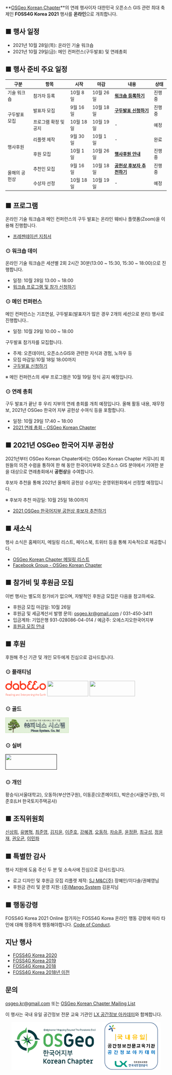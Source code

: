 
**[OSGeo Korean Chapter](https://www.osgeo.kr/)**의 연례 행사이자 대한민국 오픈소스 GIS 관련 최대 축제인 **FOSS4G Korea 2021** 행사를 **온라인**으로 개최합니다.

## ■ 행사 일정
  - 2021년 10월 28일(목): 온라인 기술 워크숍
  - 2021년 10월 29일(금): 메인 컨퍼런스(구두발표) 및 연례총회
 
 
## ■ 행사 준비 주요 일정

<table>
  <thead>
    <tr>
      <th>구분</th>
      <th>항목</th>
      <th>시작</th>
      <th>마감</th>
      <th>내용</th>
      <th>상태</th>
    </tr>
  </thead>
  <tbody>
    <tr>
      <td>기술 워크숍</td>
      <td>참가자 등록</td>
      <td>10월 8일</td>
      <td>10월 26일</td>
      <td><b><a href="https://foss4g.osgeo.kr/workshop">워크숍 등록하기</a></b></td>
      <td>진행중</td>
    </tr>
    <tr>
      <td rowspan=2>구두발표 모집</td>
      <td>발표자 모집</td>
      <td>9월 16일</td>
      <td>10월 18일</td>
      <td><b><a href="https://docs.google.com/forms/d/e/1FAIpQLSdxbtmquzb19TGmxyetyVq73rqhLPu-31Q4pWiwrMseZUIPTg/viewform">구두발표 신청하기</a></b></td>
      <td>진행중</td>
    </tr>
    <tr>
      <td>프로그램 확정 및 공지</td>
      <td>10월 18일</td>
      <td>10월 19일</td>
      <td>-</td>
      <td>예정</td>
    </tr>
    <tr>
      <td rowspan=2>행사후원</td>
      <td>리플렛 제작</td>
      <td>9월 30일</td>
      <td>10월 1일</td>
      <td>-</td>
      <td>완료</td>
    </tr>
    <tr>
      <td>후원 모집</td>
      <td>10월 1일</td>
      <td>10월 26일</td>
      <td><b><a href="https://foss4g.osgeo.kr/sponsor">행사후원 안내</a></b></td>
      <td>진행중</td>
    </tr>
    <tr>
      <td rowspan=2>올해의 공헌상</td>
      <td>추천인 모집</td>
      <td>9월 16일</td>
      <td>10월 18일</td>
      <td><b><a href="https://docs.google.com/forms/d/e/1FAIpQLScJZNR-BMtdhwT5bna_HCLgJpV5k8TAA7W1TsxxqhWBxOTDWw/viewform">공헌상 후보자 추천하기</a></b></td>
      <td>진행중</td>
    </tr>
    <tr>
      <td>수상자 선정</td>
      <td>10월 18일</td>
      <td>10월 19일</td>
      <td>-</td>
      <td>예정</td>
    </tr>
    
  </tbody>
</table>


## ■ 프로그램
온라인 기술 워크숍과 메인 컨퍼런스의 구두 발표는 온라인 웨비나 플랫폼(Zoom)을 이용해 진행합니다.
  - [프레젠테이션 지침서](presentation-guidelines)

### ⊙ 워크숍 데이
온라인 기술 워크숍은 세션별 2회 2시간 30분(13:00 ~ 15:30, 15:30 ~ 18:00)으로 진행합니다.
  - 일정: 10월 28일 13:00 ~ 18:00
  - [워크숍 프로그램 및 참가 신청하기](workshop)

### ⊙ 메인 컨퍼런스
메인 컨퍼런스는 기조연설, 구두발표(발표자가 많은 경우 2개의 세션으로 분리) 행사로 진행합니다..
  - 일정: 10월 29일 10:00 ~ 18:00

구두발표 참가자를 모집합니다.
  - 주제: 오픈데이터, 오픈소스GIS와 관련한 지식과 경험, 노하우 등
  - 모집 마감일:10월 18일 18:00까지
  - [구두발표 신청하기](https://docs.google.com/forms/d/e/1FAIpQLSdxbtmquzb19TGmxyetyVq73rqhLPu-31Q4pWiwrMseZUIPTg/viewform)

※ 메인 컨퍼런스의 세부 프로그램은 10월 19일 정식 공지 예정입니다.

### ⊙ 연례 총회
구두 발표가 끝난 후 우리 지부의 연례 총회를 개최 예정입니다. 올해 활동 내용, 재무정보, 2021년 OSGeo 한국어 지부 공헌상 수여식 등을 포함합니다.
  - 일정: 10월 29일 17:40 ~ 18:00
  - [2021 연례 총회 - OSGeo Korean Chapter](https://docs.google.com/presentation/d/1UonELyyDuqyPCdyImnkxGYvLJ9_unfT9fn_KDzEZFIY/edit?usp=sharing)

## ■ 2021년 OSGeo 한국어 지부 공헌상
2021년부터 OSGeo Korean Chpater에서는 OSGeo Korean Chapter 커뮤니티 회원들의 의견 수렴을 통하여
한 해 동안 한국어지부와 오픈소스 GIS 분야에서 기여한 분을 대상으로 연례총회에서 **공헌상**을 수여합니다.

후보자 추천을 통해 2021년 올해의 공헌상 수상자는 운영위원회에서 선정할 예정입니다.

※ 후보자 추천 마감일: 10월 25일 18:00까지
  - [2021 OSGeo 한국어지부 공헌상 후보자 추천하기](https://docs.google.com/forms/d/e/1FAIpQLScJZNR-BMtdhwT5bna_HCLgJpV5k8TAA7W1TsxxqhWBxOTDWw/viewform)

## ■ 새소식
행사 소식은 홈페이지, 메일링 리스트, 페이스북, 트위터 등을 통해 지속적으로 제공합니다.
  - [OSGeo Korean Chapter 메일링 리스트](http://groups.google.com/group/osgeo-kr)
  - [Facebook Group - OSGeo Korean Chapter](https://www.facebook.com/groups/OSGeoKR)
  
## ■ 참가비 및 후원금 모집
이번 행사는 별도의 참가비가 없으며, 자발적인 후원금 모집은 다음을 참고하세요.
  - 후원금 모집 마감일: 10월 26일
  - 후원금 및 세금계산서 발행 문의: [osgeo.kr@gmail.com](mailto:osgeo.kr@gmail.com) / 031-450-3411
  - 입금계좌: 기업은행 931-028086-04-014  / 예금주: 오에스지오한국어지부
  - [후원금 모집 안내](sponsor)

## ■ 후원
후원해 주신 기관 및 개인 모두에게 진심으로 감사드립니다.

### ⊙ 플래티넘
<a href="https://www.dabeeo.com/"><img src="sponsor/dabeeo.png" width="127" height="48"></a>
<a href="https://gaia3d.com/"><img src="sponsor/gaia3d.png" width="128" height="48"></a>
<a href="http://www.mangosystem.com/"><img src="sponsor/mangosystem.png" width="142" height="48"></a>

### ⊙ 골드
<a href=""><img src="sponsor/pinus-system.png" width="198" height="48"></a>

### ⊙ 실버
<a href=""><img src="sponsor/daea-sce.png" width="161" height="48"></a>

### ⊙ 개인
황승식(서울대학교), 오동하(부산연구원), 이동훈(오픈메이트), 박은순(서울연구원), 이준호(LH 한국토지주택공사)

## ■ 조직위원회
[신상희](endofcap@gmail.com), [유병혁](bhyu@knps.or.kr), [최준영](novacite@gmail.com), [김지윤](aliasgis@gmail.com), [이준호](juno1238@gmail.com),
[강혜경](kang.krihs@gmail.com), [오동하](dongha@bdi.re.kr), [차승훈](kacgung@gmail.com), [윤정환](lenablue12@gmail.com), [최규성](kyusung.choi@gmail.com), 
[정윤재](choung12osu@gmail.com), [권오균](kok02@lx.or.kr), [이민파](mapplus@gmail.com)

## ■ 특별한 감사
행사 지원에 도움 주신 두 분 및 소속사에 진심으로 감사드립니다.
  - 로고 디자인 및 후원금 모집 리플렛 제작: [SJ M&C(주)](https://www.sjmnc.kr/) 장혜인/이다솔/권혜영님
  - 후원금 관리 및 운영 지원: [(주)Mango System](http://www.mangosystem.com/) 김윤지님

## ■ 행동강령
FOSS4G Korea 2021 Online 참가자는 FOSS4G Korea 온라인 행동 강령에 따라 타인에 대해 정중하게 행동해야합니다. [Code of Conduct](code-of-conduct).

## 지난 행사
  - [FOSS4G Korea 2020](repository/2020/)
  - [FOSS4G Korea 2019](https://www.osgeo.kr/272)
  - [FOSS4G Korea 2018](https://www.osgeo.kr/258)
  - [FOSS4G Korea 2018년 이전](https://www.osgeo.kr/)

## 문의
[osgeo.kr@gmail.com](mailto:osgeo.kr@gmail.com) 또는 [OSGeo Korean Chapter Mailing List](http://groups.google.com/group/osgeo-kr)


이 행사는 국내 유일 공간정보 전문 교육 기관인 [LX 공간정보 아카데미](https://lxsiedu.or.kr)와 함께합니다.    
<center><a href="https://www.osgeo.kr/"><img src="images/osgeo.kr-2021-logo.png" width="279" height="150"></a>
<a href="https://lxsiedu.or.kr/"><img src="images/lxsiedu-logo.png" width="186" height="150"></a></center>
